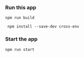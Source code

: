 
### Run this app

```shell
npm run build
```
```shell
 npm install --save-dev cross-env
```


### Start the app

```shell
npm run start
```
